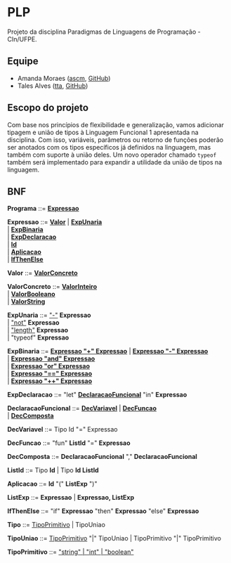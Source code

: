 # PLP
Projeto da disciplina Paradigmas de Linguagens de Programação - CIn/UFPE.

## Equipe
- Amanda Moraes ([ascm](mailto:ascm@cin.ufpe.br), [GitHub](https://github.com/amandascm))
- Tales Alves ([tta](mailto:tta@cin.ufpe.br), [GitHub](https://github.com/tta13))

## Escopo do projeto

Com base nos princípios de flexibilidade e generalização, vamos adicionar tipagem e união de tipos à Linguagem Funcional 1 apresentada na disciplina. Com isso, variáveis, parâmetros ou retorno de funções poderão ser anotados com os tipos específicos já definidos na linguagem, mas também com suporte à união deles. Um novo operador chamado `typeof` também será implementado para expandir a utilidade da união de tipos na linguagem.

## BNF

**Programa** ::= [**Expressao**](Funcional1/src/lf1/plp/functional1/Programa.java)

**Expressao** ::= [**Valor**](Funcional1/src/lf1/plp/expressions2/expression/Valor.java)
    | [**ExpUnaria**](Funcional1/src/lf1/plp/expressions2/expression/ExpUnaria.java)  
    | [**ExpBinaria**](Funcional1/src/lf1/plp/expressions2/expression/ExpBinaria.java)  
    | [**ExpDeclaracao**](Funcional1/src/lf1/plp/functional1/expression/ExpDeclaracao.java)  
    | [**Id**](Funcional1/src/lf1/plp/expressions2/expression/Id.java)  
    | [**Aplicacao**](Funcional1/src/lf1/plp/functional1/expression/Aplicacao.java)  
    | [**IfThenElse**](Funcional1/src/lf1/plp/functional1/expression/IfThenElse.java)

**Valor** ::= [**ValorConcreto**](Funcional1/src/lf1/plp/expressions2/expression/ValorConcreto.java)

**ValorConcreto** ::= [**ValorInteiro**](Funcional1/src/lf1/plp/expressions2/expression/ValorInteiro.java)  
    | [**ValorBooleano**](Funcional1/src/lf1/plp/expressions2/expression/ValorBooleano.java)  
    | [**ValorString**](Funcional1/src/lf1/plp/expressions2/expression/ValorString.java)

**ExpUnaria** ::= ["-"](Funcional1/src/lf1/plp/expressions2/expression/ExpMenos.java) **Expressao**  
    | ["not"](Funcional1/src/lf1/plp/expressions2/expression/ExpNot.java) **Expressao**  
    | ["length"](Funcional1/src/lf1/plp/expressions2/expression/ExpLength.java) **Expressao** \
    | "typeof" **Expressao**

**ExpBinaria** ::= [**Expressao "+" Expressao**](Funcional1/src/lf1/plp/expressions2/expression/ExpSoma.java)
    | [**Expressao "-" Expressao**](Funcional1/src/lf1/plp/expressions2/expression/ExpSub.java)  
    | [**Expressao "and" Expressao**](Funcional1/src/lf1/plp/expressions2/expression/ExpAnd.java)  
    | [**Expressao "or" Expressao**](Funcional1/src/lf1/plp/expressions2/expression/ExpOr.java)  
    | [**Expressao "==" Expressao**](Funcional1/src/lf1/plp/expressions2/expression/ExpEquals.java)  
    | [**Expressao "++" Expressao**](Funcional1/src/lf1/plp/expressions2/expression/ExpConcat.java)

**ExpDeclaracao** ::= "let" [**DeclaracaoFuncional**](Funcional1/src/lf1/plp/functional1/declaration/DeclaracaoFuncional.java) "in" **Expressao**

**DeclaracaoFuncional** ::= [**DecVariavel**](Funcional1/src/lf1/plp/functional1/declaration/DecVariavel.java)
    | [**DecFuncao**](Funcional1/src/lf1/plp/functional1/declaration/DecFuncao.java)  
    | [**DecComposta**](Funcional1/src/lf1/plp/functional1/declaration/DecComposta.java)

**DecVariavel** ::= Tipo Id "=" Expressao

**DecFuncao** ::= "fun" **ListId** "=" **Expressao**

**DecComposta** ::= **DeclaracaoFuncional** "," **DeclaracaoFuncional**

**ListId** ::= Tipo **Id** | Tipo **Id ListId**

**Aplicacao** ::= **Id** "(" **ListExp** ")"

**ListExp** ::= **Expressao** | **Expressao, ListExp**

**IfThenElse** ::= "if" **Expressao** "then" **Expressao** "else" **Expressao**

**Tipo** ::= [TipoPrimitivo](Funcional1/src/lf1/plp/expressions1/util/TipoPrimitivo.java) | TipoUniao

**TipoUniao** ::= [TipoPrimitivo](Funcional1/src/lf1/plp/expressions1/util/TipoPrimitivo.java) "|" TipoUniao 
    | TipoPrimitivo "|" TipoPrimitivo

**TipoPrimitivo** ::= ["string" | "int" | "boolean"](Funcional1/src/lf1/plp/expressions1/util/TipoPrimitivo.java)